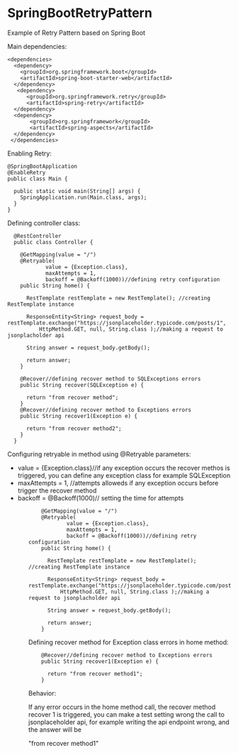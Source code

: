 # SpringBootRetryPattern
Example of Retry Pattern based on Spring Boot 

Main dependencies:

    <dependencies>  
      <dependency>
        <groupId>org.springframework.boot</groupId>
        <artifactId>spring-boot-starter-web</artifactId>
      </dependency>
       <dependency>
          <groupId>org.springframework.retry</groupId>
          <artifactId>spring-retry</artifactId>
      </dependency>
      <dependency>
           <groupId>org.springframework</groupId>
           <artifactId>spring-aspects</artifactId>
      </dependency>
     </dependencies>
   
   
Enabling Retry:

    @SpringBootApplication
    @EnableRetry
    public class Main {

      public static void main(String[] args) {
        SpringApplication.run(Main.class, args);
      }
    }

Defining controller class:

      @RestController
      public class Controller {

        @GetMapping(value = "/")
        @Retryable(
                value = {Exception.class}, 
                maxAttempts = 1,
                backoff = @Backoff(1000))//defining retry configuration
        public String home() {

          RestTemplate restTemplate = new RestTemplate(); //creating RestTemplate instance

          ResponseEntity<String> request_body = restTemplate.exchange("https://jsonplaceholder.typicode.com/posts/1", 
              HttpMethod.GET, null, String.class );//making a request to jsonplacholder api

          String answer = request_body.getBody();

          return answer;
        }

        @Recover//defining recover method to SQLExceptions errors
        public String recover(SQLException e) {

          return "from recover method";
        }
        @Recover//defining recover method to Exceptions errors
        public String recover1(Exception e) {

          return "from recover method2";
        }	
      }

Configuring retryable in method using @Retryable
parameters:
<ul>
   <li>     value = {Exception.class}//if any exception occurs the recover methos is triggered, you can define any exception class for example SQLException</li>
    <li>    maxAttempts = 1, //attempts alloweds if any exception occurs before trigger the recover method</li>
     <li>   backoff = @Backoff(1000)// setting the time for attempts</li>
<ul>

        @GetMapping(value = "/")
        @Retryable(
                value = {Exception.class}, 
                maxAttempts = 1,
                backoff = @Backoff(1000))//defining retry configuration
        public String home() {

          RestTemplate restTemplate = new RestTemplate(); //creating RestTemplate instance

          ResponseEntity<String> request_body = restTemplate.exchange("https://jsonplaceholder.typicode.com/posts/1", 
              HttpMethod.GET, null, String.class );//making a request to jsonplacholder api

          String answer = request_body.getBody();

          return answer;
        }
   
  Defining recover method for Exception class errors in home method:
  
        @Recover//defining recover method to Exceptions errors
        public String recover1(Exception e) {

          return "from recover method1";
        }

Behavior:

If any error occurs in the home method call, the recover method recover 1 is triggered, you can make a test setting wrong the call to jsonplaceholder api, for example writing the api endpoint wrong, and the answer will be

"from recover method1"
